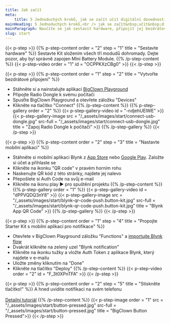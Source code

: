 ```yaml
---
title: Jak začít
meta:
    title: 5 Jednoduchých kroků, jak se začít učit digitální dovednosti
mainHeading: 5 Jednoduchých kroků,<br /> jak se začít&nbsp;učit&nbsp;digitální dovednosti
mainParagraph: Naučíte se jak sestavit hardware, připojit jej bezdrátově k svému počítači a nastavit notifikace pro chytrý telefon.
slug: start
---
```


{{< p-step >}}
{{% p-step-content order = "2" step = "1" title = "Sestavte hardware" %}}
Sestavte Kit složením všech tří modudů dohromady. Dejte pozor, aby byl správně zapojen Mini Battery Module.
{{% /p-step-content %}}
{{< p-step-video order = "1" id = "OCPPKXzCBg0" >}}
{{< /p-step >}}


{{< p-step >}}
{{% p-step-content order = "1" step = "2" title = "Vytvořte bezdrátové připojení" %}}
* Stáhněte si a nainstalujte aplikaci [BigClown Playground](https://github.com/bigclownlabs/bch-playground/releases/latest)
* Připojte Radio Dongle k svému počítači
* Spusťte BigClown Playground a otevřete záložku "Devices"
* Klikněte na tlačítko "Connect"
{{% /p-step-content %}}
{{% p-step-gallery order = "2" %}}
{{< p-step-gallery-video id = "-ndjehUElWE" >}}
{{< p-step-gallery-image src = "/_assets/images/start/connect-usb-dongle.jpg" src-full = "/_assets/images/start/connect-usb-dongle.jpg" title = "Zapoj Radio Dongle k počítači" >}}
{{% /p-step-gallery %}}
{{< /p-step >}}

{{< p-step >}}
{{% p-step-content order = "2" step = "3" title = "Nastavte mobilní aplikaci" %}}
* Stáhněte si mobilní aplikaci Blynk z [App Store](https://itunes.apple.com/us/app/blynk-iot-for-arduino-esp32/id808760481?mt=8) nebo [Google Play](https://play.google.com/store/apps/details?id=cc.blynk&hl=en). Založte si účet a přihlaste se
* Klikněte na ikonku "QR code" v pravém horním rohu
* Naskenujte QR kód z této stránky, najdete jej nalevo
* Přepošlete si Auth Code na svůj e-mail
* Klikněte na ikonu play &#9654; pro spuštění projektu
{{% /p-step-content %}}
{{% p-step-gallery order = "1" %}}
{{< p-step-gallery-video id = "dPPVQDQ3nY8" >}}
{{< p-step-gallery-image src = "/_assets/images/start/blynk-qr-code-push.button-kit.jpg" src-full = "/_assets/images/start/blynk-qr-code-push.button-kit.jpg" title = "Blynk App QR Code" >}}
{{% /p-step-gallery %}}
{{< /p-step >}}

{{< p-step >}}
{{% p-step-content order = "1" step = "4" title = "Propojte Starter Kit s&nbsp;mobilní aplikací pro notifikace" %}}
* Otevřete v BigClown Playground záložku "Functions" a [importujte Blynk flow](https://developers.bigclown.com/projects/push-the-button#step-5-switch-to-the-functions-tab-and-make-sure-you-see-the-flow-on-the-image-below)
* Dvakrát klikněte na zelený uzel "Blynk notification"
* Klikněte na ikonku tužky a vložte Auth Token z aplikace Blynk, který najdete v e-mailu
* Uložte změny kliknutím na "Done"
* Klikněte na tlačítko "Deploy"
{{% /p-step-content %}}
{{< p-step-video order = "2" id = "F_3t0XPnTFA" >}}
{{< /p-step >}}

{{< p-step >}}
{{% p-step-content order = "2" step = "5" title = "Stiskněte tlačítko!" %}}
A hned uvidíte notifikaci na svém telefonu
<br /><br />
[Detailní tutoriál](https://developers.bigclown.com/projects/push-the-button)
{{% /p-step-content %}}
{{< p-step-image order = "1" src = "/_assets/images/start/button-pressed.jpg" src-full = "/_assets/images/start/button-pressed.jpg" title = "BigClown Button Pressed">}}
{{< /p-step >}}
